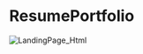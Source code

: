 # ResumePortfolio

![LandingPage_Html](https://user-images.githubusercontent.com/114981861/232940073-723fb0a2-deff-4b8e-8f47-22c617e66c69.png)

